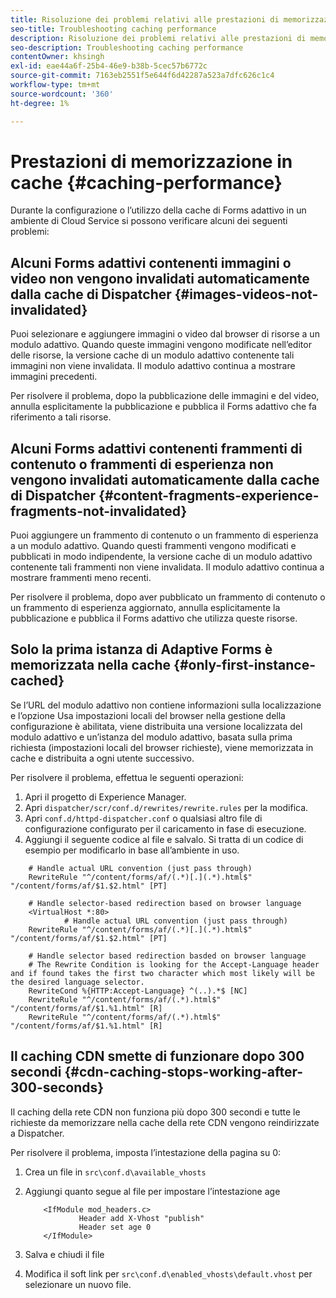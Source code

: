 ```yaml
---
title: Risoluzione dei problemi relativi alle prestazioni di memorizzazione nella cache
seo-title: Troubleshooting caching performance
description: Risoluzione dei problemi relativi alle prestazioni di memorizzazione nella cache
seo-description: Troubleshooting caching performance
contentOwner: khsingh
exl-id: eae44a6f-25b4-46e9-b38b-5cec57b6772c
source-git-commit: 7163eb2551f5e644f6d42287a523a7dfc626c1c4
workflow-type: tm+mt
source-wordcount: '360'
ht-degree: 1%

---
```


# Prestazioni di memorizzazione in cache {#caching-performance}

Durante la configurazione o l’utilizzo della cache di Forms adattivo in un ambiente di Cloud Service si possono verificare alcuni dei seguenti problemi:

## Alcuni Forms adattivi contenenti immagini o video non vengono invalidati automaticamente dalla cache di Dispatcher {#images-videos-not-invalidated}

Puoi selezionare e aggiungere immagini o video dal browser di risorse a un modulo adattivo. Quando queste immagini vengono modificate nell’editor delle risorse, la versione cache di un modulo adattivo contenente tali immagini non viene invalidata. Il modulo adattivo continua a mostrare immagini precedenti.

Per risolvere il problema, dopo la pubblicazione delle immagini e del video, annulla esplicitamente la pubblicazione e pubblica il Forms adattivo che fa riferimento a tali risorse.

## Alcuni Forms adattivi contenenti frammenti di contenuto o frammenti di esperienza non vengono invalidati automaticamente dalla cache di Dispatcher {#content-fragments-experience-fragments-not-invalidated}

Puoi aggiungere un frammento di contenuto o un frammento di esperienza a un modulo adattivo. Quando questi frammenti vengono modificati e pubblicati in modo indipendente, la versione cache di un modulo adattivo contenente tali frammenti non viene invalidata. Il modulo adattivo continua a mostrare frammenti meno recenti.

Per risolvere il problema, dopo aver pubblicato un frammento di contenuto o un frammento di esperienza aggiornato, annulla esplicitamente la pubblicazione e pubblica il Forms adattivo che utilizza queste risorse.

## Solo la prima istanza di Adaptive Forms è memorizzata nella cache {#only-first-instance-cached}

Se l’URL del modulo adattivo non contiene informazioni sulla localizzazione e l’opzione Usa impostazioni locali del browser nella gestione della configurazione è abilitata, viene distribuita una versione localizzata del modulo adattivo e un’istanza del modulo adattivo, basata sulla prima richiesta (impostazioni locali del browser richieste), viene memorizzata in cache e distribuita a ogni utente successivo.

Per risolvere il problema, effettua le seguenti operazioni:

1. Apri il progetto di Experience Manager.
1. Apri `dispatcher/scr/conf.d/rewrites/rewrite.rules` per la modifica.
1. Apri `conf.d/httpd-dispatcher.conf` o qualsiasi altro file di configurazione configurato per il caricamento in fase di esecuzione.
1. Aggiungi il seguente codice al file e salvalo. Si tratta di un codice di esempio per modificarlo in base all’ambiente in uso.

```shellscript
    # Handle actual URL convention (just pass through)
    RewriteRule "^/content/forms/af/(.*)[.](.*).html$" "/content/forms/af/$1.$2.html" [PT]
    
    # Handle selector-based redirection based on browser language
    <VirtualHost *:80>
            # Handle actual URL convention (just pass through)
    RewriteRule "^/content/forms/af/(.*)[.](.*).html$" "/content/forms/af/$1.$2.html" [PT]

    # Handle selector based redirection basded on browser language
    # The Rewrite Condition is looking for the Accept-Language header and if found takes the first two character which most likely will be the desired language selector.
    RewriteCond %{HTTP:Accept-Language} ^(..).*$ [NC]
    RewriteRule "^/content/forms/af/(.*).html$" "/content/forms/af/$1.%1.html" [R]
    RewriteRule "^/content/forms/af/(.*).html$" "/content/forms/af/$1.%1.html" [R]
```

## Il caching CDN smette di funzionare dopo 300 secondi {#cdn-caching-stops-working-after-300-seconds}

Il caching della rete CDN non funziona più dopo 300 secondi e tutte le richieste da memorizzare nella cache della rete CDN vengono reindirizzate a Dispatcher.

Per risolvere il problema, imposta l’intestazione della pagina su 0:

1. Crea un file in `src\conf.d\available_vhosts`

1. Aggiungi quanto segue al file per impostare l’intestazione age

   ```shellscript
       <IfModule mod_headers.c>
               Header add X-Vhost "publish"
               Header set age 0
       </IfModule>
   ```

1. Salva e chiudi il file 
1. Modifica il soft link per `src\conf.d\enabled_vhosts\default.vhost` per selezionare un nuovo file.
